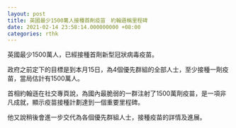 ```yaml
---
layout: post
title: 英國最少1500萬人接種首劑疫苗　約翰遜稱里程碑
date: 2021-02-14 23:58:14.000000000 +08:00
categories: rthk
---
```


英國最少1500萬人，已經接種首劑新型冠狀病毒疫苗。

政府之前定下的目標是到本月15日，為4個優先群組的全部人士，至少接種一劑疫苗，當局估計有1500萬人。

首相約翰遜在社交專頁說，為國內最脆弱的一群注射了1500萬劑疫苗，是一項非凡成就，顯示疫苗接種計劃達到一個重要里程碑。

他又說稍後會進一步交代為各個優先群組人士，接種疫苗的詳情及進展。
